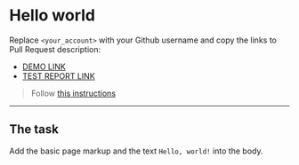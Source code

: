 # Hello world
Replace `<your_account>` with your Github username and copy the links to Pull Request description:
- [DEMO LINK](https://y.chaiun.github.io/layout_hello-world/)
- [TEST REPORT LINK](https://y.chaiun.github.io/layout_hello-world/report/html_report/)

> Follow [this instructions](https://mate-academy.github.io/layout_task-guideline/#how-to-solve-the-layout-tasks-on-github)
___

## The task
Add the basic page markup and the text `Hello, world!` into the body.

